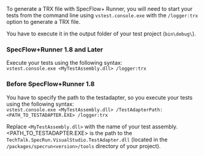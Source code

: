 To generate a TRX file with SpecFlow+ Runner, you will need to start your tests from the command line using `vstest.console.exe` with the `/logger:trx` option to generate a TRX file.

You have to execute it in the output folder of your test project (`bin\debug\`).

### SpecFlow+Runner 1.8 and Later

Execute your tests using the following syntax:  
`vstest.console.exe <MyTestAssembly.dll> /logger:trx`

### Before SpecFlow+Runner 1.8

You have to specify the path to the testadapter, so you execute your tests using the following syntax:  
`vstest.console.exe <MyTestAssembly.dll> /TestAdapterPath:<PATH_TO_TESTADAPTER.EXE> /logger:trx`

Replace `<MyTestAssembly.dll>` with the name of your test assembly.  
<PATH_TO_TESTADAPTER.EXE> is the path to the `TechTalk.SpecRun.VisualStudio.TestAdapter.dll` (located in the `/packages/specrun<version>/tools` directory of your project).

